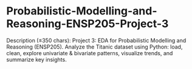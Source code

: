 # Probabilistic-Modelling-and-Reasoning-ENSP205-Project-3
Description (≤350 chars): Project 3: EDA for Probabilistic Modelling and Reasoning (ENSP205). Analyze the Titanic dataset using Python: load, clean, explore univariate &amp; bivariate patterns, visualize trends, and summarize key insights.
